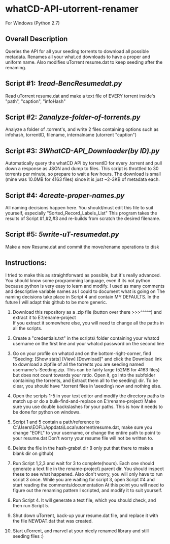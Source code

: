 # whatCD-API-utorrent-renamer 
For Windows (Python 2.7)
## Overall Description
Queries the API for all your seeding torrents to download all possible metadata. 
Renames all your what.cd downloads to have a proper and uniform name. 
Also modifies uTorrent resume.dat to keep seeding after the renaming.

## Script #1: *1read-BencResumedat.py*
Read uTorrent resume.dat and make a text file of EVERY torrent inside's "path", "caption", "infoHash"
## Script #2: *2analyze-folder-of-torrents.py*
Analyze a folder of .torrent's, and write 2 files containing options such as infohash, torrentID, filename, internalname (utorrent "caption")
## Script #3: *3WhatCD-API_Downloader(by ID).py*
Automatically query the whatCD API by torrentID for every .torrent and pull down a response as JSON and dump to files. 
This script is throttled to 30 torrents per minute, so prepare to wait a few hours. 
The download is small (mine was 10.0MB for 4163 files) since it is just ~2-3KB of metadata each.
## Script #4: *4create-proper-names.py*
All naming decisions happen here. You should/must edit this file to suit yourself, especially "Sorted_Record_Labels_List" 
This program takes the results of Script #1,#2,#3 and re-builds from scratch the desired filename.
## Script #5: *5write-uT-resumedat.py*
Make a new Resume.dat and commit the move/rename operations to disk

## Instructions:
I tried to make this as straightforward as possible, but it's really advanced. 
You should know some programming language, even if its not python because python is very easy to learn and modify.
I used as many comments and descriptive variable names as I could to document what is going on
The naming decisions take place in Script 4 and contain MY DEFAULTS. In the future I will adapt this github to be more generic.

1. Download this repository as a .zip file (button over there >>>^^^^^) and extract it to E:\rename-project\
   If you extract it somewhere else, you will need to change all the paths in all the scripts.
   
2. Create a "credentials.txt" in the scripts\ folder containing your whatcd username on the first line and your whatcd password on the second line

3. Go on your profile on whatcd and on the bottom-right-corner, find "Seeding: [Show stats] [View] [Download]" and click the Download link to download a zipfile of all the torrents you are seeding named username's-Seeding.zip.
   This can be fairly large (52MB for 4163 files) but does not count towards your ratio. Open it, go  into the subfolder containing the torrents, and Extract them all to the seeding\ dir.
   To be clear, you should have *.torrent files in \seeding\ now and nothing else.

4. Open the scripts 1-5 in your text editor and modify the directory paths to match up or do a bulk-find-and-replace on E:\\rename-project\\
   Make sure you use double backslashes for your paths. This is how it needs to be done for python on windows.
   
5. Script 1 and 5 contain a path/reference to C:\Users\EOFL\Appdata\Local\utorrent\resume.dat, make sure you change "EOFL" to your username, or change the entire path to point to your resume.dat
   Don't worry your resume file will not be written to.

6. Delete the file in the hash-grabs\ dir (I only put that there to make a blank dir on github)

7. Run Script 1,2,3 and wait for 3 to complete(hours). Each one should generate a text file in the rename-project\ parent dir. You should inspect these to see what happened. 
   Also don't worry, you will only have to run script 3 once.
   While you are waiting for script 3, open Script #4 and start reading the comments/documentation
   At this point you will need to figure out the renaming pattern I scripted, and modify it to suit yourself.
   
8. Run Script 4. It will generate a text file, which you should check, and then run Script 5.

9. Shut down uTorrent, back-up your resume.dat file, and replace it with the file NEWDAT.dat that was created.

10. Start uTorrent, and marvel at your nicely renamed library and still seeding files :)

